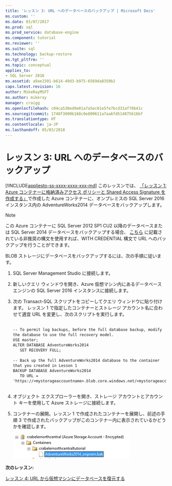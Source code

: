```yaml
---
title: 'レッスン 3: URL へのデータベースのバックアップ | Microsoft Docs'
ms.custom: ''
ms.date: 03/07/2017
ms.prod: sql
ms.prod_service: database-engine
ms.component: tutorial
ms.reviewer: ''
ms.suite: sql
ms.technology: backup-restore
ms.tgt_pltfrm: ''
ms.topic: conceptual
applies_to:
- SQL Server 2016
ms.assetid: a9ae1501-b614-49d3-b975-6569da8350b2
caps.latest.revision: 16
author: MikeRayMSFT
ms.author: mikeray
manager: craigg
ms.openlocfilehash: c04ca530ed9e01a7a5ec01e5fe7bcd31af78b41c
ms.sourcegitcommit: 1740f3090b168c0e809611a7aa6fd514075616bf
ms.translationtype: HT
ms.contentlocale: ja-JP
ms.lasthandoff: 05/03/2018
---
```

# <a name="lesson-3-database-backup-to-url"></a>レッスン 3: URL へのデータベースのバックアップ
[!INCLUDE[appliesto-ss-xxxx-xxxx-xxx-md](../includes/appliesto-ss-xxxx-xxxx-xxx-md.md)]
このレッスンでは、 [「レッスン 1: Azure コンテナーに格納済みアクセス ポリシーと Shared Access Signature を作成する」](../relational-databases/lesson-1-create-stored-access-policy-and-shared-access-signature.md)で作成した Azure コンテナーに、オンプレミスの SQL Server 2016 インスタンス内の AdventureWorks2014 データベースをバックアップします。  
  
> [!NOTE]  
> この Azure コンテナーに SQL Server 2012 SP1 CU2 以降のデータベースまたは SQL Server 2014 データベースをバックアップする場合、 [こちら](https://technet.microsoft.com/en-US/library/dn435916(v=sql.120).aspx) に記載されている非推奨の構文を使用すれば、WITH CREDENTIAL 構文で URL へのバックアップを行うことができます。  
  
BLOB ストレージにデータベースをバックアップするには、次の手順に従います。  
  
1.  SQL Server Management Studio に接続します。  
  
2.  新しいクエリ ウィンドウを開き、Azure 仮想マシン内にあるデータベース エンジンの SQL Server 2016 インスタンスに接続します。  
  
3.  次の Transact-SQL スクリプトをコピーしてクエリ ウィンドウに貼り付けます。 レッスン 1 で指定したコンテナーとストレージ アカウント名に合わせて適宜 URL を変更し、次のスクリプトを実行します。  
  
    ```  
  
    -- To permit log backups, before the full database backup, modify the database to use the full recovery model.  
    USE master;  
    ALTER DATABASE AdventureWorks2014  
       SET RECOVERY FULL;  
  
    -- Back up the full AdventureWorks2014 database to the container that you created in Lesson 1  
    BACKUP DATABASE AdventureWorks2014   
       TO URL = 'https://<mystorageaccountname>.blob.core.windows.net/<mystorageaccountcontainername>/AdventureWorks2014_onprem.bak'  
  
    ```  
  
4.  オブジェクト エクスプローラーを開き、ストレージ アカウントとアカウント キーを使用して Azure ストレージに接続します。  
  
5.  コンテナーの展開。レッスン 1 で作成されたコンテナーを展開し、前述の手順 3 で作成されたバックアップがこのコンテナー内に表示されているかどうかを確認します。  
  
    ![オンプレミスのバックアップ ファイルが Azure コンテナーに blob として表示される](../relational-databases/media/0d060e51-012f-4c61-ab8d-16d461d0ffad.JPG "オンプレミスのバックアップ ファイルが Azure コンテナーに blob として表示される")  
  
**次のレッスン:**  
  
[レッスン 4: URL から仮想マシンにデータベースを復元する](../relational-databases/lesson-4-restore-database-to-virtual-machine-from-url.md)  
  
